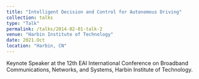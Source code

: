 ```yaml
---
title: "Intelligent Decision and Control for Autonomous Driving"
collection: talks
type: "Talk"
permalink: /talks/2014-02-01-talk-2
venue: "Harbin Institute of Technology"
date: 2021.Oct
location: "Harbin, CN"
---
```



Keynote Speaker at the 12th EAI International Conference on Broadband Communications, Networks, and Systems, Harbin Institute of Technology.
